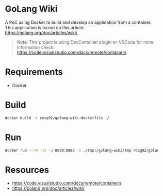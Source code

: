 GoLang Wiki
=======

A PoC using Docker to build and develop an application from a container. This application is based on this article: https://golang.org/doc/articles/wiki/.

 > Note: This project is using DevContainer plugin on VSCode for more information check: https://code.visualstudio.com/docs/remote/containers. 

# Requirements

 - Docker

# Build

```bash
docker build -t roag92/golang-wiki:dockerfile ./
```

# Run

```bash
docker run --rm -it -p 8080:8080 -v ./tmp:/golang-wiki/tmp roag92/golang-wiki:dockerfile
```

# Resources

 - https://code.visualstudio.com/docs/remote/containers
 - https://golang.org/doc/articles/wiki/
 